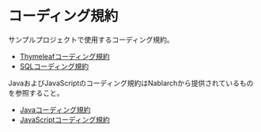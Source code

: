 # コーディング規約

サンプルプロジェクトで使用するコーディング規約。

- [Thymeleafコーディング規約](./thymeleaf-coding-rule.md)
- [SQLコーディング規約](./SQL%E3%82%B3%E3%83%BC%E3%83%87%E3%82%A3%E3%83%B3%E3%82%B0%E8%A6%8F%E7%B4%84.docx)

JavaおよびJavaScriptのコーディング規約はNablarchから提供されているものを参照すること。

- [Javaコーディング規約](https://github.com/Fintan-contents/coding-standards/blob/3.2/java/java-style-guide.md)
- [JavaScriptコーディング規約](https://github.com/Fintan-contents/coding-standards/blob/3.2/js/JavaScript%E3%82%B3%E3%83%BC%E3%83%87%E3%82%A3%E3%83%B3%E3%82%B0%E8%A6%8F%E7%B4%84.docx)
